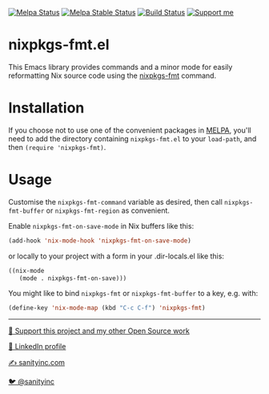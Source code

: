 [![Melpa Status](http://melpa.org/packages/nixpkgs-fmt-badge.svg)](http://melpa.org/#/nixpkgs-fmt)
[![Melpa Stable Status](http://stable.melpa.org/packages/nixpkgs-fmt-badge.svg)](http://stable.melpa.org/#/nixpkgs-fmt)
[![Build Status](https://github.com/purcell/emacs-nixpkgs-fmt/workflows/CI/badge.svg)](https://github.com/purcell/emacs-nixpkgs-fmt/actions)
<a href="https://www.patreon.com/sanityinc"><img alt="Support me" src="https://img.shields.io/badge/Support%20Me-%F0%9F%92%97-ff69b4.svg"></a>

nixpkgs-fmt.el
==============

This Emacs library provides commands and a minor mode for easily reformatting
Nix source code using the [nixpkgs-fmt][nixpkgs-fmt] command.

Installation
=============

If you choose not to use one of the convenient
packages in [MELPA][melpa], you'll need to
add the directory containing `nixpkgs-fmt.el` to your `load-path`, and
then `(require 'nixpkgs-fmt)`.

Usage
=====

Customise the `nixpkgs-fmt-command` variable as desired, then call
`nixpkgs-fmt-buffer` or `nixpkgs-fmt-region` as convenient.

Enable `nixpkgs-fmt-on-save-mode` in Nix buffers like this:

```el
(add-hook 'nix-mode-hook 'nixpkgs-fmt-on-save-mode)
```

or locally to your project with a form in your .dir-locals.el like
this:

```el
((nix-mode
   (mode . nixpkgs-fmt-on-save)))
```

You might like to bind `nixpkgs-fmt` or `nixpkgs-fmt-buffer` to a key,
e.g. with:

```el
(define-key 'nix-mode-map (kbd "C-c C-f") 'nixpkgs-fmt)
```

[melpa]: http://melpa.org
[nixpkgs-fmt]: https://github.com/nix-community/nixpkgs-fmt

<hr>

[💝 Support this project and my other Open Source work](https://www.patreon.com/sanityinc)

[💼 LinkedIn profile](https://uk.linkedin.com/in/stevepurcell)

[✍ sanityinc.com](http://www.sanityinc.com/)

[🐦 @sanityinc](https://twitter.com/sanityinc)
